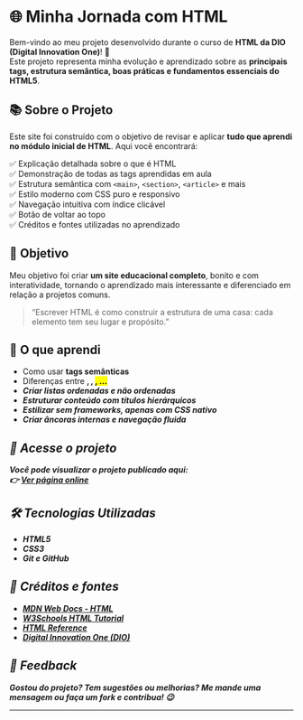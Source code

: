 # 🌐 Minha Jornada com HTML

Bem-vindo ao meu projeto desenvolvido durante o curso de **HTML da DIO (Digital Innovation One)**! 🚀  
Este projeto representa minha evolução e aprendizado sobre as **principais tags, estrutura semântica, boas práticas e fundamentos essenciais do HTML5**.

## 📚 Sobre o Projeto

Este site foi construído com o objetivo de revisar e aplicar **tudo que aprendi no módulo inicial de HTML**. Aqui você encontrará:

✅ Explicação detalhada sobre o que é HTML  
✅ Demonstração de todas as tags aprendidas em aula  
✅ Estrutura semântica com `<main>`, `<section>`, `<article>` e mais  
✅ Estilo moderno com CSS puro e responsivo  
✅ Navegação intuitiva com índice clicável  
✅ Botão de voltar ao topo  
✅ Créditos e fontes utilizadas no aprendizado  

## 🎯 Objetivo

Meu objetivo foi criar **um site educacional completo**, bonito e com interatividade, tornando o aprendizado mais interessante e diferenciado em relação a projetos comuns.

> “Escrever HTML é como construir a estrutura de uma casa: cada elemento tem seu lugar e propósito.”

## 🧠 O que aprendi

- Como usar **tags semânticas**
- Diferenças entre **<strong>, <em>, <mark>, <abbr>...**
- Criar **listas ordenadas e não ordenadas**
- Estruturar **conteúdo com títulos hierárquicos**
- Estilizar sem frameworks, apenas com **CSS nativo**
- Criar **âncoras internas e navegação fluida**

## 🔗 Acesse o projeto

Você pode visualizar o projeto publicado aqui:  
👉 [Ver página online](https://github.com/sohgottes)


## 🛠 Tecnologias Utilizadas

- HTML5
- CSS3
- Git e GitHub

## 📎 Créditos e fontes

- [MDN Web Docs - HTML](https://developer.mozilla.org/pt-BR/docs/Web/HTML)  
- [W3Schools HTML Tutorial](https://www.w3schools.com/html/)  
- [HTML Reference](https://htmlreference.io/)  
- [Digital Innovation One (DIO)](https://dio.me)

## 💬 Feedback

Gostou do projeto? Tem sugestões ou melhorias? Me mande uma mensagem ou faça um fork e contribua! 😉

---

